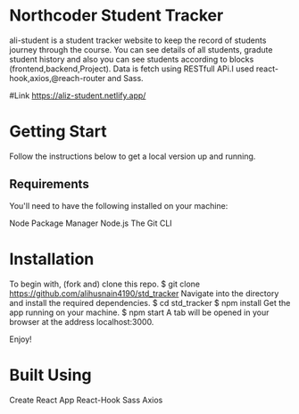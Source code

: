 # Northcoder Student Tracker
  ali-student is a student tracker website to keep the record of students journey through the course.
  You can see  details of all students, gradute student history and also you can see students according to blocks (frontend,backend,Project).
  Data is fetch using RESTfull APi.I used react-hook,axios,@reach-router and Sass.
 
 #Link
  https://aliz-student.netlify.app/

 # Getting Start
 
 Follow the instructions below to get a local version up and running.  
## Requirements

You'll need to have the following installed on your machine:

Node Package Manager
Node.js
The Git CLI
# Installation

To begin with, (fork and) clone this repo.
$ git clone https://github.com/alihusnain4190/std_tracker
Navigate into the directory and install the required dependencies.
$ cd std_tracker
$ npm install
Get the app running on your machine.
$ npm start
A tab will be opened in your browser at the address localhost:3000.

Enjoy!

# Built Using

Create React App
React-Hook
Sass
Axios

